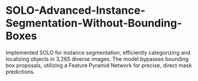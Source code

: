 # SOLO-Advanced-Instance-Segmentation-Without-Bounding-Boxes
Implemented SOLO for instance segmentation, efficiently categorizing and localizing objects in 3,265 diverse images. The model bypasses bounding box proposals, utilizing a Feature Pyramid Network for precise, direct mask predictions.
